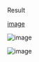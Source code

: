 Result

[image](https://github.com/mayank0-2/project/assets/55244028/a96d51ef-dc90-4c19-9747-256414a364c9)

![image](https://github.com/mayank0-2/project/assets/55244028/65b0d8c2-b791-46cf-99b1-8e94f63c2489)

![image](https://github.com/mayank0-2/project/assets/55244028/250e2ff3-90d9-413c-a25d-5eb736949548)
